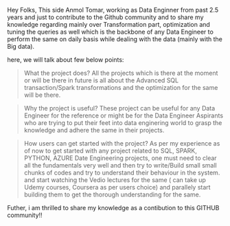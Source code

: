 
Hey Folks,
This side Anmol Tomar, working as Data Enginner from past 2.5 years and just to contribute to the Github community and to share my knowledge regarding mainly over Transformation part, optimization and tuning the queries as well which is the backbone of any Data Engineer to perform the same on daily basis while dealing with the data (mainly with the Big data).

here, we will talk about few below points:

> What the project does?
All the projects which is there at the moment or will be there in future is all about the Advanced SQL transaction/Spark transformations and the optimization for the same will be there.

> Why the project is useful?
These project can be useful for any Data Engineer for the reference or might be for the Data Engineer Aspirants who are trying to put their feet into data enginering world to grasp the knowledge and adhere the same in their projects.

> How users can get started with the project?
As per my experience as of now to get started with any project related to SQL, SPARK, PYTHON, AZURE Date Engineering projects, one must need to clear all the fundamentals very well and then try to write/Build small small chunks of codes and try to understand their behaviour in the system.
and start watching the Vedio lectures for the same ( can take up Udemy courses, Coursera as per users choice) and parallely start building them to get the thorough understanding for the same.

Futher, i am thrilled to share my knowledge as a contibution to this GITHUB community!!




